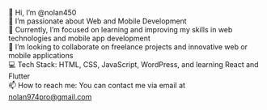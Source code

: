 👋 Hi, I’m @nolan450  
👀 I’m passionate about Web and Mobile Development  
🌱 Currently, I’m focused on learning and improving my skills in web technologies and mobile app development  
💼 I’m looking to collaborate on freelance projects and innovative web or mobile applications  
💻 Tech Stack: HTML, CSS, JavaScript, WordPress, and learning React and Flutter  
📫 How to reach me: You can contact me via email at nolan974pro@gmail.com

<!---
nolan450/nolan450 is a ✨ special ✨ repository because its `README.md` (this file) appears on your GitHub profile.
You can click the Preview link to take a look at your changes.
--->
